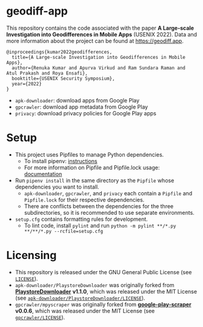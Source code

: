 # geodiff-app
This repository contains the code associated with the paper **A Large-scale Investigation into Geodifferences in Mobile Apps** (USENIX 2022). Data and more information about the project can be found at https://geodiff.app.
```
@inproceedings{kumar2022geodifferences,
  title={A Large-scale Investigation into Geodifferences in Mobile Apps},
  author={Renuka Kumar and Apurva Virkud and Ram Sundara Raman and Atul Prakash and Roya Ensafi},
  booktitle={USENIX Security Symposium},
  year={2022}
}
```
- `apk-downloader`: download apps from Google Play
- `gpcrawler`: download app metadata from Google Play
- `privacy`: download privacy policies for Google Play apps

# Setup
- This project uses Pipfiles to manage Python dependencies.
  - To install pipenv: [instructions](https://pipenv.pypa.io/en/latest/install/#installing-pipenv)
  - For more information on Pipfile and Pipfile.lock usage: [documentation](https://pipenv.pypa.io/en/latest/basics/)
- Run `pipenv install` in the same directory as the `Pipfile` whose dependencies you want to install.
    - `apk-downloader`, `gpcrawler`, and `privacy` each contain a `Pipfile` and `Pipfile.lock` for their respective dependencies.
    - There are conflicts between the dependencies for the three subdirectories, so it is recommended to use separate environments.
- `setup.cfg` contains formatting rules for development.
    - To lint code, install `pylint` and run `python -m pylint **/*.py **/**/*.py --rcfile=setup.cfg`

# Licensing
- This repository is released under the GNU General Public License (see [`LICENSE`](LICENSE)).
- `apk-downloader/PlaystoreDownloader` was originally forked from [**PlaystoreDownloader**](https://github.com/ClaudiuGeorgiu/PlaystoreDownloader) **v1.1.0**, which was released under the MIT License (see [`apk-downloader/PlaystoreDownloader/LICENSE`](apk-downloader/PlaystoreDownloader/LICENSE)).
- `gpcrawler/mpyscraper` was originally forked from [**google-play-scraper**](https://github.com/JoMingyu/google-play-scraper) **v0.0.6**, which was released under the MIT License (see [`gpcrawler/LICENSE`](gpcrawler/mpyscraper/LICENSE)).
